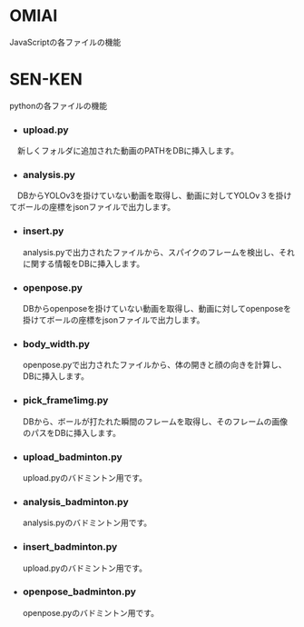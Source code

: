 # OMIAI

JavaScriptの各ファイルの機能

# SEN-KEN

pythonの各ファイルの機能

- ### upload.py  
　新しくフォルダに追加された動画のPATHをDBに挿入します。  

- ### analysis.py  
　DBからYOLOv3を掛けていない動画を取得し、動画に対してYOLOv３を掛けてボールの座標をjsonファイルで出力します。  

- ### insert.py  
  analysis.pyで出力されたファイルから、スパイクのフレームを検出し、それに関する情報をDBに挿入します。 

- ### openpose.py  
  DBからopenposeを掛けていない動画を取得し、動画に対してopenposeを掛けてボールの座標をjsonファイルで出力します。  

- ### body_width.py    
  openpose.pyで出力されたファイルから、体の開きと顔の向きを計算し、DBに挿入します。  

- ### pick_frame1img.py  
   DBから、ボールが打たれた瞬間のフレームを取得し、そのフレームの画像のパスをDBに挿入します。  

- ### upload_badminton.py  
  upload.pyのバドミントン用です。  
  
- ### analysis_badminton.py  
  analysis.pyのバドミントン用です。  
  
- ### insert_badminton.py  
  upload.pyのバドミントン用です。  
  
- ### openpose_badminton.py  
  openpose.pyのバドミントン用です。  
